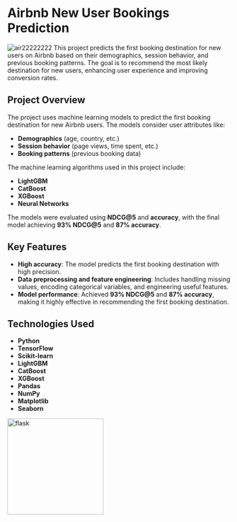 # Airbnb New User Bookings Prediction

![air22222222](https://github.com/user-attachments/assets/4cb3147f-955f-41b2-b327-bac6ff9f86f7)
This project predicts the first booking destination for new users on Airbnb based on their demographics, session behavior, and previous booking patterns. The goal is to recommend the most likely destination for new users, enhancing user experience and improving conversion rates.

## Project Overview

The project uses machine learning models to predict the first booking destination for new Airbnb users. The models consider user attributes like:

- **Demographics** (age, country, etc.)
- **Session behavior** (page views, time spent, etc.)
- **Booking patterns** (previous booking data)

The machine learning algorithms used in this project include:

- **LightGBM**
- **CatBoost**
- **XGBoost**
- **Neural Networks**

The models were evaluated using **NDCG@5** and **accuracy**, with the final model achieving **93% NDCG@5** and **87% accuracy**.

## Key Features

- **High accuracy**: The model predicts the first booking destination with high precision.
- **Data preprocessing and feature engineering**: Includes handling missing values, encoding categorical variables, and engineering useful features.
- **Model performance**: Achieved **93% NDCG@5** and **87% accuracy**, making it highly effective in recommending the first booking destination.
  
## Technologies Used

- **Python**
- **TensorFlow**
- **Scikit-learn**
- **LightGBM**
- **CatBoost**
- **XGBoost**
- **Pandas**
- **NumPy**
- **Matplotlib**
- **Seaborn**
<img width="217" alt="flask" src="https://github.com/user-attachments/assets/1f3d3b61-61aa-4776-89e2-c3dd1ffbdf74" />






